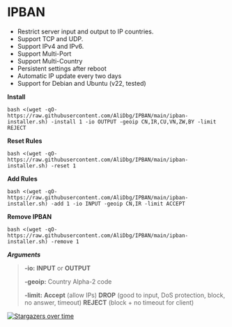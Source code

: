 # IPBAN

- Restrict server input and output to IP countries.
- Support TCP and UDP.
- Support IPv4 and IPv6.
- Support Multi-Port
- Support Multi-Country
- Persistent settings after reboot
- Automatic IP update every two days
- Support for Debian and Ubuntu (v22, tested)

**Install**
```
bash <(wget -qO- https://raw.githubusercontent.com/AliDbg/IPBAN/main/ipban-installer.sh) -install 1 -io OUTPUT -geoip CN,IR,CU,VN,ZW,BY -limit REJECT
```

**Reset Rules**
```
bash <(wget -qO- https://raw.githubusercontent.com/AliDbg/IPBAN/main/ipban-installer.sh) -reset 1
```

**Add Rules**
```
bash <(wget -qO- https://raw.githubusercontent.com/AliDbg/IPBAN/main/ipban-installer.sh) -add 1 -io INPUT -geoip CN,IR -limit ACCEPT
```

**Remove IPBAN**
```
bash <(wget -qO- https://raw.githubusercontent.com/AliDbg/IPBAN/main/ipban-installer.sh) -remove 1
```
_**Arguments**_
>
> **-io:** **INPUT** or **OUTPUT**
>
> **-geoip:** Country	Alpha-2 code
>
> **-limit:**  **Accept** (allow IPs) **DROP** (good to input, DoS protection, block, no answer, timeout) **REJECT** (block + no timeout for client)

[![Stargazers over time](https://starchart.cc/AliDbg/IPBAN.svg)](https://starchart.cc/AliDbg/IPBAN)
